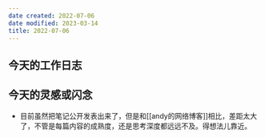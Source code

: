 ```yaml
---
date created: 2022-07-06
date modified: 2023-03-14
title: 2022-07-06
---
```


## 今天的工作日志

## 今天的灵感或闪念

- 目前虽然把笔记公开发表出来了，但是和[[andy的网络博客]]相比，差距太大了，不管是每篇内容的成熟度，还是思考深度都远远不及。得想法儿靠近。
